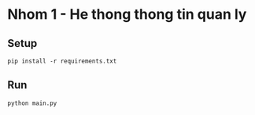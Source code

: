 # Nhom 1 - He thong thong tin quan ly

## Setup
```pip install -r requirements.txt```

## Run
```python main.py```